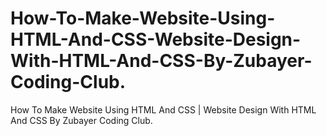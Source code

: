 # How-To-Make-Website-Using-HTML-And-CSS-Website-Design-With-HTML-And-CSS-By-Zubayer-Coding-Club.
How To Make Website Using HTML And CSS | Website Design With HTML And CSS By Zubayer Coding Club.
